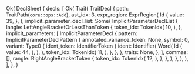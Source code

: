Ok(
    DeclSheet {
        decls: [
            Ok(
                Trait(
                    TraitDecl {
                        path: TraitPath(`core::ops::Add`),
                        ast_idx: 3,
                        expr_region: ExprRegion(
                            Id {
                                value: 39,
                            },
                        ),
                        implicit_parameter_decl_list: Some(
                            ImplicitParameterDeclList {
                                langle: LeftAngleBracketOrLessThanToken {
                                    token_idx: TokenIdx(
                                        10,
                                    ),
                                },
                                implicit_parameters: [
                                    ImplicitParameterDecl {
                                        pattern: ImplicitParameterDeclPattern {
                                            annotated_variance_token: None,
                                            symbol: 0,
                                            variant: Type0 {
                                                ident_token: IdentifierToken {
                                                    ident: Identifier(
                                                        Word(
                                                            Id {
                                                                value: 44,
                                                            },
                                                        ),
                                                    ),
                                                    token_idx: TokenIdx(
                                                        11,
                                                    ),
                                                },
                                            },
                                        },
                                        traits: None,
                                    },
                                ],
                                commas: [],
                                rangle: RightAngleBracketToken {
                                    token_idx: TokenIdx(
                                        12,
                                    ),
                                },
                            },
                        ),
                    },
                ),
            ),
        ],
    },
)